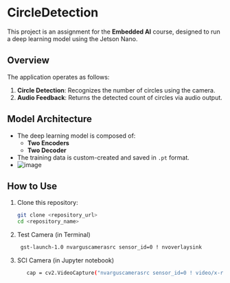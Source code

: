 # CircleDetection
This project is an assignment for the **Embedded AI** course, designed to run a deep learning model using the Jetson Nano.

## Overview

The application operates as follows:
1. **Circle Detection**: Recognizes the number of circles using the camera.
2. **Audio Feedback**: Returns the detected count of circles via audio output.

## Model Architecture

- The deep learning model is composed of:
  - **Two Encoders**
  - **Two Decoder**
- The training data is custom-created and saved in `.pt` format.
- ![image](https://github.com/user-attachments/assets/d9e0f3b0-8a50-41ae-9ca1-edaa38783924)


## How to Use

1. Clone this repository:
   ```bash
   git clone <repository_url>
   cd <repository_name>
   
2. Test Camera (in Terminal)
   ```bash
    gst-launch-1.0 nvarguscamerasrc sensor_id=0 ! nvoverlaysink
3. SCI Camera (in Jupyter notebook)
   ```bash
      cap = cv2.VideoCapture("nvarguscamerasrc sensor_id=0 ! video/x-raw(memory:NVMM),width=640, height=480, format=(string)NV12, framerate=30/1 ! nvvidconv flip-method=0 ! video/x-raw, format=(string)BGRx ! videoconvert ! video/x-raw, format=(string)BGR ! appsink", cv2.CAP_GSTREAMER)

